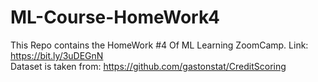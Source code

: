 # ML-Course-HomeWork4
This Repo contains the HomeWork #4 Of ML Learning ZoomCamp. Link: https://bit.ly/3uDEGnN <br>
Dataset is taken from: https://github.com/gastonstat/CreditScoring
